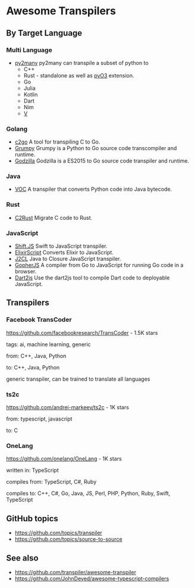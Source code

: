 # Awesome Transpilers

## By Target Language

### Multi Language

* [py2many](https://github.com/adsharma/py2many) py2many can transpile a subset of python to
  * C++
  * Rust - standalone as well as [pyO3](https://github.com/PyO3/pyo3) extension.
  * Go
  * Julia
  * Kotlin
  * Dart
  * Nim
  * [V](http://vlang.io)


### Golang

* [c2go](https://github.com/elliotchance/c2go) A tool for transpiling C to Go.
* [Grumpy](https://github.com/google/grumpy) Grumpy is a Python to Go source code transcompiler and runtime.
* [Godzilla](https://github.com/jingweno/godzilla) Godzilla is a ES2015 to Go source code transpiler and runtime.

### Java

* [VOC](https://github.com/beeware/voc) A transpiler that converts Python code into Java bytecode.


### Rust

* [C2Rust](https://github.com/immunant/c2rust) Migrate C code to Rust.


### JavaScript

* [Shift.JS](https://github.com/shift-js/shift-js) Swift to JavaScript transpiler.
* [ElixirScript](https://github.com/elixirscript/elixirscript) Converts Elixir to JavaScript.
* [J2CL](https://github.com/google/j2cl) Java to Closure JavaScript transpiler.
* [GopherJS](https://github.com/gopherjs/gopherjs) A compiler from Go to JavaScript for running Go code in a browser.
* [Dart2js](https://dart.dev/tools/dart2js) Use the dart2js tool to compile Dart code to deployable JavaScript.

## Transpilers

### Facebook TransCoder

https://github.com/facebookresearch/TransCoder - 1.5K stars

tags: ai, machine learning, generic

from: C++, Java, Python

to: C++, Java, Python

generic transpiler, can be trained to translate all languages

### ts2c

https://github.com/andrei-markeev/ts2c - 1K stars

from: typescript, javascript

to: C

### OneLang

https://github.com/onelang/OneLang - 1K stars

written in: TypeScript

compiles from: TypeScript, C#, Ruby

compiles to: C++, C#, Go, Java, JS, Perl, PHP, Python, Ruby, Swift, TypeScript

## GitHub topics

- https://github.com/topics/transpiler
- https://github.com/topics/source-to-source

## See also

- https://github.com/transpiler/awesome-transpiler
- https://github.com/JohnDeved/awesome-typescript-compilers
